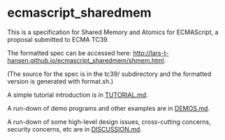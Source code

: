 # ecmascript_sharedmem

This is a specification for Shared Memory and Atomics for ECMAScript, a proposal submitted to ECMA TC39.

The formatted spec can be accessed here:
http://lars-t-hansen.github.io/ecmascript_sharedmem/shmem.html.

(The source for the spec is in the tc39/ subdirectory and the formatted version is generated with format.sh.)

A simple tutorial introduction is in [TUTORIAL.md](TUTORIAL.md).

A run-down of demo programs and other examples are in [DEMOS.md](DEMOS.md).

A run-down of some high-level design issues, cross-cutting concerns, security concerns, etc are in [DISCUSSION.md](DISCUSSION.md).
